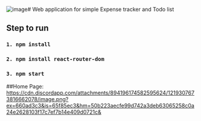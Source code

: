 ![image](https://github.com/kengkeng852/Expense-Tracker-and-Todo-List-app/assets/88934262/06c92b23-f309-4a7f-ae24-27c93d02f926)# Web application for simple Expense tracker and Todo list

## Step to run
###  `1. npm install`
###  `2. npm install react-router-dom`
###  `3. npm start`

##Home Page: 
https://cdn.discordapp.com/attachments/894196174582595624/1219307673816662078/image.png?ex=660ad3c3&is=65f85ec3&hm=50b223aecfe99d742a3deb63065258c0a24e2628103f17c7ef7b14e409d0721c&


